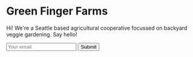 <h1>Green Finger Farms</h1>
<p>Hi! We're a Seattle based agricultural cooperative focussed on backyard veggie gardening. Say hello!</p>
<input type="email" placeholder="Your email">
<input type="submit">
